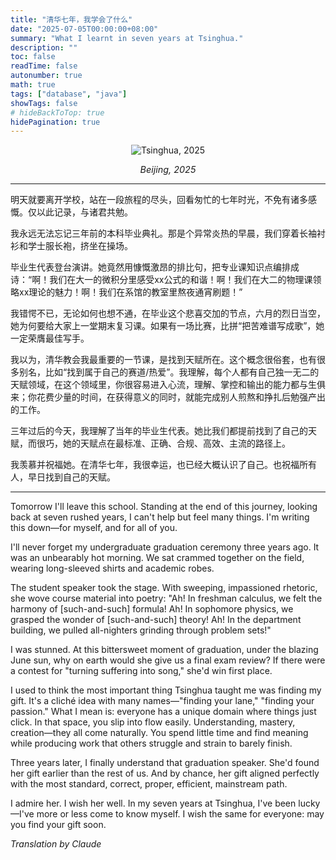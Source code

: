 ```yaml
---
title: "清华七年，我学会了什么"
date: "2025-07-05T00:00:00+08:00"
summary: "What I learnt in seven years at Tsinghua."
description: ""
toc: false
readTime: false
autonumber: true
math: true
tags: ["database", "java"]
showTags: false
# hideBackToTop: true
hidePagination: true
---
```


<div style="text-align: center;">

![Tsinghua, 2025](/DSC_1618.JPG)

<em style="font-size: 0.9rem; color: var(--content-secondary);">Beijing, 2025</em>

</div>

<div id="chinese-text"></div>

---

明天就要离开学校，站在一段旅程的尽头，回看匆忙的七年时光，不免有诸多感慨。仅以此记录，与诸君共勉。

我永远无法忘记三年前的本科毕业典礼。那是个异常炎热的早晨，我们穿着长袖衬衫和学士服长袍，挤坐在操场。

毕业生代表登台演讲。她竟然用慷慨激昂的排比句，把专业课知识点编排成诗：“啊！我们在大一的微积分里感受xx公式的和谐！啊！我们在大二的物理课领略xx理论的魅力！啊！我们在系馆的教室里熬夜通宵刷题！”

我错愕不已，无论如何也想不通，在毕业这个悲喜交加的节点，六月的烈日当空，她为何要给大家上一堂期末复习课。如果有一场比赛，比拼“把苦难谱写成歌”，她一定荣膺最佳写手。

我以为，清华教会我最重要的一节课，是找到天赋所在。这个概念很俗套，也有很多别名，比如“找到属于自己的赛道/热爱”。我理解，每个人都有自己独一无二的天赋领域，在这个领域里，你很容易进入心流，理解、掌控和输出的能力都与生俱来；你花费少量的时间，在获得意义的同时，就能完成别人煎熬和挣扎后勉强产出的工作。

三年过后的今天，我理解了当年的毕业生代表。她比我们都提前找到了自己的天赋，而很巧，她的天赋点在最标准、正确、合规、高效、主流的路径上。

我羡慕并祝福她。在清华七年，我很幸运，也已经大概认识了自己。也祝福所有人，早日找到自己的天赋。

<div id="english-translation"></div>

---

Tomorrow I'll leave this school. Standing at the end of this journey, looking back at seven rushed years, I can't help but feel many things. I'm writing this down—for myself, and for all of you.

I'll never forget my undergraduate graduation ceremony three years ago. It was an unbearably hot morning. We sat crammed together on the field, wearing long-sleeved shirts and academic robes.

The student speaker took the stage. With sweeping, impassioned rhetoric, she wove course material into poetry: "Ah! In freshman calculus, we felt the harmony of [such-and-such] formula! Ah! In sophomore physics, we grasped the wonder of [such-and-such] theory! Ah! In the department building, we pulled all-nighters grinding through problem sets!"

I was stunned. At this bittersweet moment of graduation, under the blazing June sun, why on earth would she give us a final exam review? If there were a contest for "turning suffering into song," she'd win first place.

I used to think the most important thing Tsinghua taught me was finding my gift. It's a cliché idea with many names—"finding your lane," "finding your passion." What I mean is: everyone has a unique domain where things just click. In that space, you slip into flow easily. Understanding, mastery, creation—they all come naturally. You spend little time and find meaning while producing work that others struggle and strain to barely finish.

Three years later, I finally understand that graduation speaker. She'd found her gift earlier than the rest of us. And by chance, her gift aligned perfectly with the most standard, correct, proper, efficient, mainstream path.

I admire her. I wish her well. In my seven years at Tsinghua, I've been lucky—I've more or less come to know myself. I wish the same for everyone: may you find your gift soon.

_Translation by Claude_